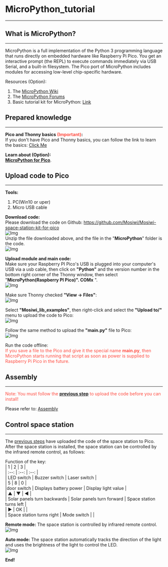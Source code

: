 # MicroPython_tutorial   
---------------------------------------
## What is MicroPython?            
-----------------------
MicroPython is a full implementation of the Python 3 programming language that runs directly on embedded hardware like Raspberry Pi Pico. You get an interactive prompt (the REPL) to execute commands immediately via USB Serial, and a built-in filesystem. The Pico port of MicroPython includes modules for accessing low-level chip-specific hardware.      

Resources (Option):     
1. The [MicroPython Wiki](https://github.com/micropython/micropython/wiki)
2. The [MicroPython Forums](https://forum.micropython.org/)   
3. Basic tutorial kit for MicroPython: [Link](https://docs.mosiwi.com/projects/c1k0000/en/latest/)

## Prepared knowledge       
---------------------   
**Pico and Thonny basics <span style="color: rgb(255, 76, 65);">(Important)</span>:**       
If you don't have Pico and Thonny basics, you can follow the link to learn the basics: [Click Me](https://docs.mosiwi.com/en/latest/raspberry/R1D0001_raspberry_pico/R1D0001_raspberry_pico.html)    

**Learn about (Option):**      
[**MicroPython for Pico**](https://docs.micropython.org/en/latest/rp2/quickref.html).    

## Upload code to Pico        
----------------------------------------  
**Tools:**     
1. PC(Win10 or uper)     
2. Micro USB cable 

**Download code:**    
Please download the code on Github: <https://github.com/Mosiwi/Mosiwi-space-station-kit-for-pico>     
![Img](../_static/micropython/2img.png)       
Unzip the file downloaded above, and the file in the "**MicroPython**" folder is the code.       
![Img](../_static/micropython/1img.png)   

**Upload module and main code:**    
Make sure your Raspberry PI Pico's USB is plugged into your computer's USB via a usb cable, then click on **"Python"** and the version number in the bottom right corner of the Thonny window, then select "**MicroPython(Raspberry PI Pico)". COMx** ".     
![Img](../_static/micropython/5img.png)   

Make sure Thonny checked **"View -> Files"**:  
![Img](../_static/micropython/2img.png)    

Select **"Mosiwi_lib_examples"**, then right-click and select the **"Upload to/"** menu to upload the code to Pico:    
![Img](../_static/micropython/3img.png)   

Follow the same method to upload the **"main\.py"** file to Pico:    
![Img](../_static/micropython/4img.png)   

Run the code offline:         
<span style="color: rgb(255, 76, 65);">If you save a file to the Pico and give it the special name **main\.py**, then MicroPython starts running that script as soon as power is supplied to Raspberry Pi Pico in the future.</span>     

## Assembly        
-----------
<span style="color: rgb(255, 76, 65);">Note: You must follow the [**previous step**](#upload-code-to-Pico) to upload the code before you can install!</span>     

Please refer to: [Assembly](../assembly/assembly.md)    

## Control space station    
------------------------   
The [previous steps](#upload-code-to-Pico) have uploaded the code of the space station to Pico. After the space station is installed, the space station can be controlled by the infrared remote control, as follows:       

Function of the key:    
| 1 | 2 | 3 |    
| :--: | :--: | :--: |    
| LED switch | Buzzer switch | Laser switch |      
| 5 | 8 | 0 |     
|door switch | Displays battery power | Display light value |   
| ▲ | ▼ | ◀ |     
| Solar panels turn backwards | Solar panels turn forward | Space station turns left |    
| ▶ | OK |  |    
| Space station turns right | Mode switch |  |    

**Remote mode:** The space station is controlled by infrared remote control.       
![Img](../_static/micropython/6img.png)      

**Auto mode:** The space station automatically tracks the direction of the light and uses the brightness of the light to control the LED.     
![Img](../_static/micropython/7img.png)       

**End!**    














